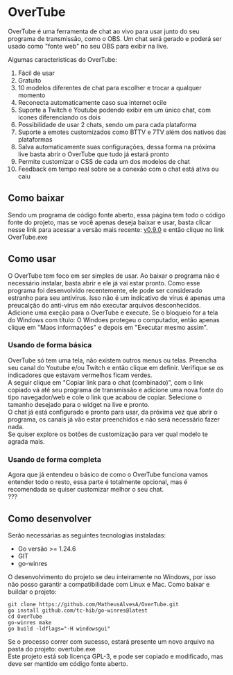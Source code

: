 # OverTube
OverTube é uma ferramenta de chat ao vivo para usar junto do seu programa de transmissão, como o OBS. Um chat será gerado e poderá ser usado como "fonte web" no seu OBS para exibir na live.  

Algumas caracteristicas do OverTube:
1. Fácil de usar
2. Gratuito
3. 10 modelos diferentes de chat para escolher e trocar a qualquer momento
4. Reconecta automaticamente caso sua internet ocile
5. Suporte a Twitch e Youtube podendo exibir em um único chat, com icones diferenciando os dois
6. Possibilidade de usar 2 chats, sendo um para cada plataforma
7. Suporte a emotes customizados como BTTV e 7TV além dos nativos das plataformas
8. Salva automaticamente suas configurações, dessa forma na próxima live basta abrir o OverTube que tudo já estará pronto
9. Permite customizar o CSS de cada um dos modelos de chat
10. Feedback em tempo real sobre se a conexão com o chat está ativa ou caiu

## Como baixar
Sendo um programa de código fonte aberto, essa página tem todo o código fonte do projeto, mas se você apenas deseja baixar e usar, basta clicar nesse link para acessar a versão mais recente: [v0.9.0](https://github.com/MatheusAlvesA/OverTube/releases/tag/v0.9.0) e então clique no link OverTube.exe

## Como usar
O OverTube tem foco em ser simples de usar. Ao baixar o programa não é necessário instalar, basta abrir e ele já vai estar pronto. Como esse programa foi desenvolvido recentemente, ele pode ser considerado estranho para seu antivirus. Isso não é um indicativo de virus é apenas uma preucalção do anti-virus em não executar arquivos desconhecidos. Adicione uma exeção para o OverTube e execute. Se o bloqueio for a tela do Windows com título: O Windoes protegeu o computador, então apenas clique em "Maos informações" e depois em "Executar mesmo assim".

### Usando de forma básica
OverTube só tem uma tela, não existem outros menus ou telas. Preencha seu canal do Youtube e/ou Twitch e então clique em definir. Verifique se os indicadores que estavam vermelhos ficam verdes.  
A seguir clique em "Copiar link para o chat (combinado)", com o link copiado vá até seu programa de transmissão e adicione uma nova fonte do tipo navegador/web e cole o link que acabou de copiar. Selecione o tamanho desejado para o widget na live e pronto.  
O chat já está configurado e pronto para usar, da próxima vez que abrir o programa, os canais já vão estar preenchidos e não será necessário fazer nada.  
Se quiser explore os botões de customização para ver qual modelo te agrada mais.

### Usando de forma completa
Agora que já entendeu o básico de como o OverTube funciona vamos entender todo o resto, essa parte é totalmente opcional, mas é recomendada se quiser customizar melhor o seu chat.  
???

## Como desenvolver
Serão necessárias as seguintes tecnologias instaladas:
* Go versão >= 1.24.6
* GIT
* go-winres

O desenvolvimento do projeto se deu inteiramente no Windows, por isso não posso garantir a compatibilidade com Linux e Mac.
Como baixar e buildar o projeto:
```
git clone https://github.com/MatheusAlvesA/OverTube.git
go install github.com/tc-hib/go-winres@latest
cd OverTube
go-winres make
go build -ldflags="-H windowsgui"
```
Se o processo correr com sucesso, estará presente um novo arquivo na pasta do projeto: overtube.exe  
Este projeto está sob licença GPL-3, e pode ser copiado e modificado, mas deve ser mantido em código fonte aberto.
